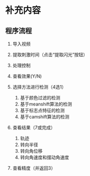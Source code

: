 # 补充内容



## 程序流程

1. 导入视频
2. 提取刺激时间（点击“提取闪光”按钮）

3. 处理控制
4. 查看效果(Y/N)
5. 选择方法进行检测（4选1）
   1. 基于颜色过滤的检测
   2. 基于meanshift算法的检测
   3. 基于标志点特征的检测
   4. 基于camshift算法的检测
6. 查看结果（7或完成）
   1. 轨迹
   2. 转向半径
   3. 转向角位移
   4. 转向角速度和摆动角速度
7. 查看精度（并返回3）
